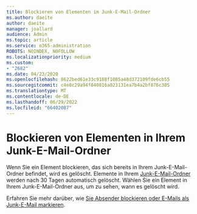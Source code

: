 ```yaml
---
title: Blockieren von Elementen im Junk-E-Mail-Ordner
ms.author: daeite
author: daeite
manager: joallard
audience: Admin
ms.topic: article
ms.service: o365-administration
ROBOTS: NOINDEX, NOFOLLOW
ms.localizationpriority: medium
ms.custom:
- "2682"
ms.date: 04/23/2020
ms.openlocfilehash: 8622bed61e33c9188f1085a48d372109fde6cb55
ms.sourcegitcommit: c4e8c29a94f840816a023131ea7b4a2bf876c305
ms.translationtype: MT
ms.contentlocale: de-DE
ms.lasthandoff: 06/29/2022
ms.locfileid: "66402087"
---
```

# <a name="blocking-items-in-your-junk-email-folder"></a>Blockieren von Elementen in Ihrem Junk-E-Mail-Ordner

Wenn Sie ein Element blockieren, das sich bereits in Ihrem Junk-E-Mail-Ordner befindet, wird es gelöscht. Elemente in Ihrem [Junk-E-Mail-Ordner](https://outlook.live.com/mail/junkemail) werden nach 30 Tagen automatisch gelöscht. Wählen Sie ein Element in Ihrem Junk-E-Mail-Ordner aus, um zu sehen, wann es gelöscht wird.

Erfahren Sie mehr darüber, wie [Sie Absender blockieren oder E-Mails als Junk-E-Mail markieren](https://support.office.com/article/a3ece97b-82f8-4a5e-9ac3-e92fa6427ae4).